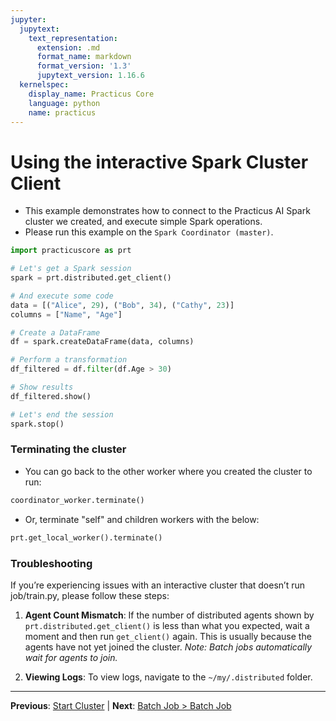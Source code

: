```yaml
---
jupyter:
  jupytext:
    text_representation:
      extension: .md
      format_name: markdown
      format_version: '1.3'
      jupytext_version: 1.16.6
  kernelspec:
    display_name: Practicus Core
    language: python
    name: practicus
---
```


# Using the interactive Spark Cluster Client

- This example demonstrates how to connect to the Practicus AI Spark cluster we created, and execute simple Spark operations.
- Please run this example on the `Spark Coordinator (master)`.

```python
import practicuscore as prt 

# Let's get a Spark session
spark = prt.distributed.get_client()
```

```python
# And execute some code
data = [("Alice", 29), ("Bob", 34), ("Cathy", 23)]
columns = ["Name", "Age"]

# Create a DataFrame
df = spark.createDataFrame(data, columns)

# Perform a transformation
df_filtered = df.filter(df.Age > 30)

# Show results
df_filtered.show()
```

```python
# Let's end the session
spark.stop()
```

<!-- #region -->
### Terminating the cluster

- You can go back to the other worker where you created the cluster to run:

```python
coordinator_worker.terminate()
```
- Or, terminate "self" and children workers with the below:

```python
prt.get_local_worker().terminate()
```

### Troubleshooting

If you’re experiencing issues with an interactive cluster that doesn’t run job/train.py, please follow these steps:

1. **Agent Count Mismatch**:
   If the number of distributed agents shown by `prt.distributed.get_client()` is less than what you expected, wait a moment and then run `get_client()` again. This is usually because the agents have not yet joined the cluster.
   *Note: Batch jobs automatically wait for agents to join.*

2. **Viewing Logs**:
   To view logs, navigate to the `~/my/.distributed` folder.

<!-- #endregion -->


---

**Previous**: [Start Cluster](start-cluster.md) | **Next**: [Batch Job > Batch Job](../batch-job/batch-job.md)
